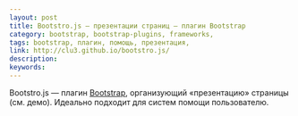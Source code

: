 ```yaml
---
layout: post
title: Bootstro.js — презентации страниц — плагин Bootstrap
category: bootstrap, bootstrap-plugins, frameworks, 
tags: bootstrap, плагин, помощь, презентация, 
link: http://clu3.github.io/bootstro.js/
description: 
keywords: 
---
```


<p>Bootstro.js — плагин <a href="/search/id2">Bootstrap</a>, организующий «презентацию» страницы (см. демо). Идеально подходит для систем помощи пользователю.</p>
